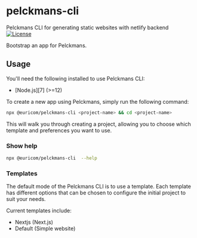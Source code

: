 # pelckmans-cli

Pelckmans CLI for generating static websites with netlify backend
[![License](https://img.shields.io/npm/l/pelckmans-cli.svg)](https://github.com/Euricom/pelckmans-cli/blob/master/package.json)

Bootstrap an app for Pelckmans.

## Usage

You'll need the following installed to use Pelckmans CLI:

- [Node.js][7] (>=12)

To create a new app using Pelckmans, simply run the following command:

```sh
npx @euricom/pelckmans-cli <project-name> && cd <project-name>
```

This will walk you through creating a project, allowing you to choose which
template and preferences you want to use.

### Show help

```sh
npx @euricom/pelckmans-cli  --help
```

### Templates

The default mode of the Pelckmans CLI is to use a template. Each template has
different options that can be chosen to configure the initial project to suit
your needs.

Current templates include:

- Nextjs (Next.js)
- Default (Simple website)

